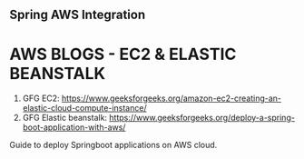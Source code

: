## Spring AWS Integration ##

# AWS BLOGS - EC2 & ELASTIC BEANSTALK #

1. GFG EC2: https://www.geeksforgeeks.org/amazon-ec2-creating-an-elastic-cloud-compute-instance/
2. GFG Elastic beanstalk: https://www.geeksforgeeks.org/deploy-a-spring-boot-application-with-aws/

Guide to deploy Springboot applications on AWS cloud.

